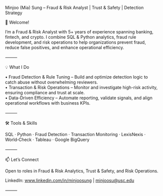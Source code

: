 Minjoo (Mia) Sung – Fraud & Risk Analyst | Trust & Safety | Detection Strategy

👋 Welcome!

I’m a Fraud & Risk Analyst with 5+ years of experience spanning banking, fintech, and crypto.
I combine SQL & Python analytics, fraud rule development, and risk operations to help organizations prevent fraud, reduce false positives, and enhance operational efficiency.

⸻

💡 What I Do

• Fraud Detection & Rule Tuning – Build and optimize detection logic to catch abuse without overwhelming reviewers.  
• Transaction & Risk Operations – Monitor and investigate high-risk activity, ensuring compliance and trust at scale.  
• Data-Driven Efficiency – Automate reporting, validate signals, and align operational workflows with business KPIs.

⸻

🛠 Tools & Skills

SQL · Python · Fraud Detection · Transaction Monitoring · LexisNexis · World‑Check · Tableau · Google BigQuery

⸻

📫 Let’s Connect

Open to roles in Fraud & Risk Analytics, Trust & Safety, and Risk Operations.

LinkedIn: www.linkedin.com/in/minjoosung | minjoosu@usc.edu

⸻
